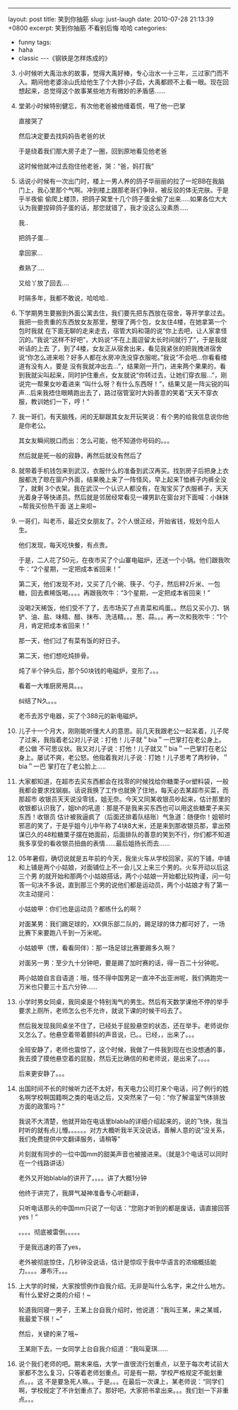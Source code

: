 ---
layout: post
title: 笑到你抽筋
slug: just-laugh
date: 2010-07-28 21:13:39 +0800
excerpt: 笑到你抽筋 不看别后悔 哈哈
categories:
- funny
tags:
- haha
- classic
---《钢铁是怎样炼成的》

3. 小时候听大禹治水的故事，觉得大禹好棒，专心治水一十三年，三过家门而不入。期间他老婆涂山氏给他生了个大胖小子启，大禹都顾不上看一眼。现在回想起来，总觉得这个故事某些地方有微妙的矛盾感……

4. 堂弟小时候特别健忘，有次他老爸被他缠着慌，甩了他一巴掌

	直接哭了

	然后决定要去找妈妈告老爸的状

	于是绕着我们那大房子走了一圈，回到原地看见他老爸

	这时候他就冲过去抱住他老爸，哭：“爸，妈打我”

5. 话说小时候有一次出门时，楼上一男人养的鸽子华丽丽的拉了一坨BB在我脑门上，我心里那个气啊。冲到楼上跟那老哥们争辩，被反驳的体无完肤。于是乎半夜偷 偷爬上楼顶，把鸽子窝里十几个鸽子蛋全偷了出来.....如果各位大大认为我要捏碎鸽子蛋的话，那您就错了，我才没这么没素质.....

	我..

	把鸽子蛋...

	拿回家...

	煮熟了....

	又给丫放了回去....

	时隔多年，我都不敢说，哈哈哈..

6. 下学期男生要搬到外面公寓去住，我们要先把东西放在宿舍，等开学拿过去。我把一些贵重的东西放女友那里，整理了两个包，女友住4楼，在她拿第一个包时我就 在下面无聊的走来走去，宿管大妈和蔼的说“你上去吧，让人家拿怪沉的。”我说“这样不好吧”，大妈说“不在上面逗留太长时间就行了”，于是我就听话的上去 了，到了4楼，女友正从宿舍出来，看见我紧张的把我拽进宿舍说“你怎么进来啦？好多人都在水房冲洗没穿衣服呢。”我说“不会吧…你看看楼道有没有人，要是 没有我就冲出去…”，结果刚一开门，进来两个果果的，看到我就尖叫起来，同时护住重点，女友就说“你转过去，让她们穿衣服…”，刚说完一帮果女吵着进来 “叫什么呀？有什么东西呀！”，结果又是一阵尖锐的叫声…后来我捂住眼睛跑出去了，路过宿管室时大妈善意的笑着“天天不穿衣服，教训她们一下，哼！”

7. 我一哥们，有天脑残，闲的无聊跟其女友开玩笑说：有个男的给我信息说你他是你老公。

	其女友瞬间脱口而出：怎么可能，他不知道你号码的。。。

	然后就是死一般的寂静，再然后就没有然后了

8. 就带着手机钱包来到武汉，衣服什么的准备到武汉再买。找到房子后把身上衣服都洗了晾在窗户外面，结果晚上来了一阵怪风，早上起来T恤裤子内裤全没了，就剩 3个衣架。我在武汉一个认识人都没有，在淘宝买了衣服裤子，天天光着身子等快递员。然后就是邻居经常看见一裸男趴在窗台对下面喊：小妹妹~帮我买份热干面 送上来呗~

9. 一哥们，叫老币，最近交女朋友了。2个人很正经，开始省钱，规划今后人生。

	他们发现，每天吃快餐，有点贵。

	于是，二人花了50元，在夜市买了个山寨电磁炉，还送一个小锅。他们跟我吹牛：“2个星期，一定把成本省回来！”

	第二天，他们发现不对，又买了几个碗、筷子、勺子，然后秤2斤米、一包糖，回去煮稀饭喝。。。。再跟我吹牛：“3个星期，一定把成本省回来！”

	没喝2天稀饭，他们受不了了，去市场买了点青菜和鸡蛋。。然后又买小刀、锅铲、油、盐、味精、醋、抹布、洗洁精。。。葱、蒜。。。再一次和我吹牛：“1个月，肯定把成本省回来！”

	那一天，他们过了有菜有饭的好日子。

	第二天，他们想吃炖排骨。

	炖了半个钟头后，那个50块钱的电磁炉，变形了。。。

	看着一大堆厨房用具。。。

	纠结了N久。。。

	老币去苏宁电器，买了个388元的新电磁炉。

10. 儿子十一个月大，刚刚能听懂大人的意思。前几天我跟老公一起呆着，儿子爬了过来，我指着老公对儿子说：打他！儿子就＂bia＂一巴掌打在老公身上。老公做 不可思议状。我又对儿子说：打他！儿子就又＂bia＂一巴掌打在老公身上。屡试不爽，老公怒。他指着我对儿子说：打她！儿子思考了两秒钟，＂bia＂一巴 掌打在了老公脸上.....

11. 大家都知道，在超市去买东西都会在找零的时候找给你糖栗子or塑料袋，一般我都会要求找钢崩。话说我换了工作也就换了住地，每天必去某超市买菜，而那超市 收银员天天说没零钱，姐无奈。今天又同某收银员吵起来，估计那里的收银都认识我了，姐bh的吼道：那是不是我来买东西也可以用这些糖栗子来买东西！收银员 估计被我逼疯了（后面还排着队结账）气急道：随便你！姐顿时邪恶的笑了，于是乎姐今儿中午称了4块8大米，还是来到那收银员那，拿出预谋已久的48粒糖栗子摆在她面前，后面排队的善意的笑到不行，你们都不知道我多享受的看收银员扭曲的表情……最后姐扬长而去……

12. 05年暑假，确切说就是五年前的今天，我坐火车从学校回家，买的下铺，中铺和上铺是两个小姑娘，对面铺位上不一会儿又上来三个男的。火车开动以后这三个男 的就开始和那两个小姑娘搭话，两个小姑娘一开始都比较拘谨，问一句答一句决不多说，直到那三个男的说他们都是运动员，两个小姑娘才有了第一次主动提问：

	小姑娘甲：你们也是运动员？都练什么的啊？

	对面某男：我们踢足球的，XX俱乐部二队的，踢足球的体力都可好了，一场比赛下来要跑八千到一万米呢。

	小姑娘甲（愣，看看同伴）：那一场足球比赛要踢多久啊？

	对面另一男：至少九十分钟吧，要是踢了加时赛的话，得一百二十分钟呢。

	两小姑娘自言自语道：哦，怪不得中国男足一直冲不出亚洲呢，我们俩跑完一万米也只要三十五六分钟……

13. 小学时男女同桌，我同桌是个特别淘气的男生。然后有天数学课他不停的举手要求上厕所，老师怎么也不允许，就说下课的时候干吗去了。

	然后我发现我同桌坐不住了，已经处于屁股悬空的状态，还在举手。老师说你又怎么了。他悬空着带着颤抖的声音说，已。。已经，，出来了。。。

	全班安静了，老师也震惊了，这个时候，我做了一件我到现在也没想通的事，我去摸了摸他悬空着的屁股，然后无比确信的和老师说，是出来了。。。。

	后来更安静了。。。

14. 出国时间不长的时候听力还不太好，有天电力公司打来个电话，问了例行的姓名啊学校啊国籍啊之类的电话之后，又突然来了一句：“你了解温室气体排放方面的政策吗？”

	我说不大清楚，他就开始在电话里blabla的详细介绍起来的，说的飞快，我当时听的就有点儿懵。。。。。。对方大概听我半天没说话，善解人意的说“没关系，我们免费提供中文翻译服务，请稍等”

	片刻就有同步的一位中国mm的甜美声音也被接进来。（就是3个电话可以同时在一个线路讲话）

	老外又开始blabla的讲开了。。。。讲了大概1分钟

	他终于讲完了，我屏气凝神准备专心听翻译，

	只听电话那头的中国mm只说了一句话：“您刚才听到的都是废话，请直接回答yes！”

	。。。。彻底被雷倒。。。。。

	于是我迅速的答了yes，

	老外被彻底惊住，几秒钟没说话，估计是惊叹于我中华语言的浓缩概括能力。。。。瀑布汗。。。

15. 上大学的时候，大家按惯例作自我介绍。无非是叫什么名字，来之什么地方。有什么爱好之类的介绍！~

	轮道我同寝一男子，王某上台自我介绍时，他说道：“我叫王某，来之某城，我最爱下棋！~”

	然后，关键的来了哦~

	王某刚下去，一女同学上台自我介绍道：“我叫夏琪......

16. 说个我们老师的吧。期末来临，大学一直很流行划重点，以至于每次考试前大家都不怎么复习，只等着老师划重点。可是有一期，学校严格规定不能划重点。。。这 不是要急死人嘛。。于是。。。在最后一次课上，某老师说：“同学们啊，学校规定了不许划重点了。那好吧，大家把书拿出来。。。我们划一下非重点。。。
